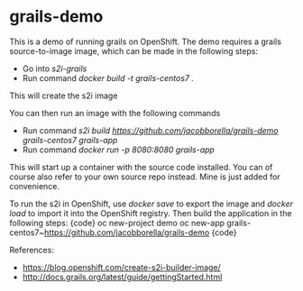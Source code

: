 # grails-demo
This is a demo of running grails on OpenShift. The demo requires a grails source-to-image image, which can be made in the following steps:
* Go into *s2i-grails*
* Run command *docker build -t grails-centos7 .*

This will create the s2i image

You can then run an image with the following commands
* Run command *s2i build https://github.com/jacobborella/grails-demo grails-centos7 grails-app*
* Run command *docker run -p 8080:8080 grails-app*

This will start up a container with the source code installed. You can of course also refer to your own source repo instead. Mine is just added for convenience.

To run the s2i in OpenShift, use *docker save* to export the image and *docker load* to import it into the OpenShift registry. Then build the application in the following steps:
{code}
oc new-project demo
oc new-app grails-centos7~https://github.com/jacobborella/grails-demo
{code}

References:
* https://blog.openshift.com/create-s2i-builder-image/
* http://docs.grails.org/latest/guide/gettingStarted.html
